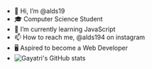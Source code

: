 - 👋 Hi, I’m @alds19
- 🎓 Computer Science Student
- 🌱 I’m currently learning JavaScript
- 📫 How to reach me, @alds194 on instagram
- 🖥️ Aspired to become a Web Developer
- ![Gayatri's GitHub stats](https://github-readme-stats.vercel.app/api?username=alds194&show_icons=true&theme=prussian)
